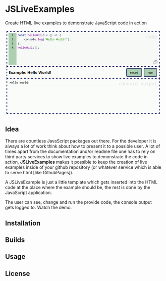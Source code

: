# JSLiveExamples
Create HTML live examples to demonstrate JavaScript code in action

![JSLiveExamples-Image](https://github.com/UmamiAppearance/JSLiveExamples/blob/main/media/JSLiveExamples.gif?raw=true)

## Idea
There are countless JavaScript packages out there. For the developer it is always a lot of work think about how to present it to a possible user. A lot of times apart from the documentation and/or readme file one has to rely on third party services to show live examples to demonstrate the code in action. **JSLiveExamples** makes it possible to keep the creation of live examples inside of your github repository (or whatever service which is able to serve html [like GithubPages]).  
  
A JSLiveExample is just a little template which gets inserted into the HTML code at the place where the example should be, the rest is done by the JavaScript application.  
  
The user can see, change and run the provide code, the console output gets logged to. Watch the demo.

## Installation

## Builds

## Usage

## License
